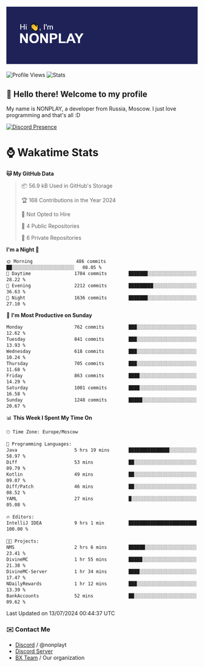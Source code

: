 ![Discord Presence](./header.png)
<br></br>
![Profile Views](https://komarev.com/ghpvc/?username=NONPLAYT&color=blue&style=for-the-badge)
![Stats](https://img.shields.io/badge/0%25-OPTIMIZED-orange?style=for-the-badge)


## :wave: Hello there! Welcome to my profile

My name is NONPLAY, a developer from Russia, Moscow. I just love programming and that's all :D

[![Discord Presence](https://lanyard.cnrad.dev/api/597087584090587177?showDisplayName=true)](https://discord.com/users/597087584090587177) 

# ⌚ Wakatime Stats

<!--START_SECTION:waka-->
**🐱 My GitHub Data** 

> 📦 56.9 kB Used in GitHub's Storage 
 > 
> 🏆 168 Contributions in the Year 2024
 > 
> 🚫 Not Opted to Hire
 > 
> 📜 4 Public Repositories 
 > 
> 🔑 6 Private Repositories 
 > 
**I'm a Night 🦉** 

```text
🌞 Morning                486 commits         ██░░░░░░░░░░░░░░░░░░░░░░░   08.05 % 
🌆 Daytime                1704 commits        ███████░░░░░░░░░░░░░░░░░░   28.22 % 
🌃 Evening                2212 commits        █████████░░░░░░░░░░░░░░░░   36.63 % 
🌙 Night                  1636 commits        ███████░░░░░░░░░░░░░░░░░░   27.10 % 
```
📅 **I'm Most Productive on Sunday** 

```text
Monday                   762 commits         ███░░░░░░░░░░░░░░░░░░░░░░   12.62 % 
Tuesday                  841 commits         ███░░░░░░░░░░░░░░░░░░░░░░   13.93 % 
Wednesday                618 commits         ███░░░░░░░░░░░░░░░░░░░░░░   10.24 % 
Thursday                 705 commits         ███░░░░░░░░░░░░░░░░░░░░░░   11.68 % 
Friday                   863 commits         ████░░░░░░░░░░░░░░░░░░░░░   14.29 % 
Saturday                 1001 commits        ████░░░░░░░░░░░░░░░░░░░░░   16.58 % 
Sunday                   1248 commits        █████░░░░░░░░░░░░░░░░░░░░   20.67 % 
```


📊 **This Week I Spent My Time On** 

```text
🕑︎ Time Zone: Europe/Moscow

💬 Programming Languages: 
Java                     5 hrs 19 mins       ███████████████░░░░░░░░░░   58.97 % 
Diff                     53 mins             ██░░░░░░░░░░░░░░░░░░░░░░░   09.79 % 
Kotlin                   49 mins             ██░░░░░░░░░░░░░░░░░░░░░░░   09.07 % 
Diff/Patch               46 mins             ██░░░░░░░░░░░░░░░░░░░░░░░   08.52 % 
YAML                     27 mins             █░░░░░░░░░░░░░░░░░░░░░░░░   05.08 % 

🔥 Editors: 
IntelliJ IDEA            9 hrs 1 min         █████████████████████████   100.00 % 

🐱‍💻 Projects: 
NMS                      2 hrs 6 mins        ██████░░░░░░░░░░░░░░░░░░░   23.41 % 
DivineMC                 1 hr 55 mins        █████░░░░░░░░░░░░░░░░░░░░   21.38 % 
DivineMC-Server          1 hr 34 mins        ████░░░░░░░░░░░░░░░░░░░░░   17.47 % 
NDailyRewards            1 hr 12 mins        ███░░░░░░░░░░░░░░░░░░░░░░   13.39 % 
BankAccounts             52 mins             ██░░░░░░░░░░░░░░░░░░░░░░░   09.62 % 
```


 Last Updated on 13/07/2024 00:44:37 UTC
<!--END_SECTION:waka-->

### ✉️ Contact Me

- [Discord](https://discord.com/users/597087584090587177) / @nonplayt
- [Discord Server](https://discord.gg/p7cxhw7E2M)
- [BX Team](https://github.com/BX-Team) / Our organization
